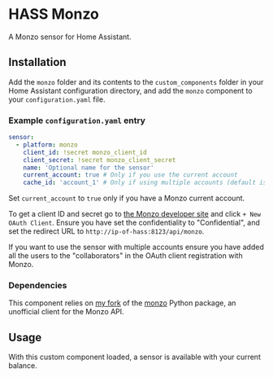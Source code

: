 # HASS Monzo

A Monzo sensor for Home Assistant.

## Installation

Add the `monzo` folder and its contents to the `custom_components` folder in your Home Assistant configuration directory, and add the `monzo` component to your `configuration.yaml` file.

### Example `configuration.yaml` entry

```yml
sensor:
  - platform: monzo
    client_id: !secret monzo_client_id
    client_secret: !secret monzo_client_secret
    name: 'Optional name for the sensor'
    current_account: true # Only if you use the current account
    cache_id: 'account_1' # Only if using multiple accounts (default is "main")
```

Set `current_account` to `true` only if you have a Monzo current account.

To get a client ID and secret go to [the Monzo developer site](https://developers.monzo.com/apps/home) and click `+ New OAuth Client`. Ensure you have set the confidentiality to "Confidential", and set the redirect URL to `http://ip-of-hass:8123/api/monzo`.

If you want to use the sensor with multiple accounts ensure you have added all the users to the "collaborators" in the OAuth client registration with Monzo.

### Dependencies

This component relies on [my fork](https://github.com/owenvoke/monzo-python) of the [monzo](https://github.com/adesnmi/monzo-python) Python package, an unofficial client for the Monzo API.

## Usage

With this custom component loaded, a sensor is available with your current balance.
